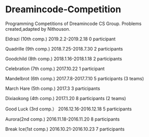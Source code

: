 # Dreamincode-Competition
Programming Competitions of Dreamincode CS Group. Problems created,adapted by Nithouson.

Eldrazi (10th comp.)      2019.2.2-2019.2.18     0 participant

Quadrille (9th comp.)     2018.7.25-2018.7.30    2 participants

Goodchild (8th comp.)     2018.1.16-2018.1.18    2 participants

Celebration (7th comp.)   2017.10.22             1 participant

Mandelbrot (6th comp.)    2017.7.8-2017.7.10     5 participants (3 teams)

March Hare (5th comp.)    2017.3                 3 participants

Dixiaokong (4th comp.)    2017.1.20              8 participants (2 teams)

Good Luck (3rd comp.）    2016.12.16-2016.12.18  5 participants

Aurora(2nd comp.)         2016.11.18-2016.11.20  8 participants

Break Ice(1st comp.)      2016.10.21-2016.10.23  7 participants
